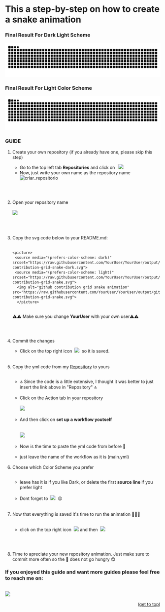 <a name="readme-top"></a>
<h1> This a step-by-step on how to create a snake animation</h1>

<h3> Final Result For Dark Light Scheme </h3>

<div>
<picture>
  <source media="(prefers-color-scheme: dark)" srcset="https://raw.githubusercontent.com/mmiguelo/mmiguelo/output/github-contribution-grid-snake-dark.svg">
  <img alt="github contribution grid snake animation" src="https://raw.githubusercontent.com/mmiguelo/mmiguelo/output/github-contribution-grid-snake.svg">
</picture>
</div>

<h3> Final Result For Light Color Scheme </h3>

<div>
<picture>
  <source media="(prefers-color-scheme: light)" srcset="https://raw.githubusercontent.com/mmiguelo/mmiguelo/output/github-contribution-grid-snake.svg">
  <img alt="github contribution grid snake animation" src="https://raw.githubusercontent.com/mmiguelo/mmiguelo/output/github-contribution-grid-snake.svg">
</picture>
</div>

<h3> GUIDE </h3>

<ol>
<li> Create your own repository (if you already have one, please skip this step)</li>
  
  - Go to the top left tab **Repositories** and click on &nbsp;&nbsp;<img src="https://github.com/user-attachments/assets/8d9ebf58-8b52-4774-b3c8-31c51110a6ee" width="60">
  - Now, just write your own name as the repository name
    ![criar_repositorio](https://github.com/user-attachments/assets/bf377ca6-ea3b-4c8c-9266-76df72a2cbc7)

<br><br>
<li> Open your repository name</li>
<br>
<img src="https://github.com/user-attachments/assets/0544935e-ec9b-49ed-aa95-9377bbbf34af">

<br><br>
<li> Copy the svg code below to your README.md:</li>
<br>
  
```
<picture>
 <source media="(prefers-color-scheme: dark)" srcset="https://raw.githubusercontent.com/YourUser/YourUser/output/github-contribution-grid-snake-dark.svg">
 <source media="(prefers-color-scheme: light)" srcset="https://raw.githubusercontent.com/YourUser/YourUser/output/github-contribution-grid-snake.svg">
  <img alt="github contribution grid snake animation" src="https://raw.githubusercontent.com/YourUser/YourUser/output/github-contribution-grid-snake.svg">
  </picture>
```
<br>
  ⚠️⚠️ Make sure you change <strong>YourUser</strong> with your own user⚠️⚠️
  
<br><br>
  <li> Commit the changes</li>
<ul>
   <li> Click on the top right icon &nbsp;<img src="https://github.com/user-attachments/assets/46edc582-306e-4914-920c-2c32a9247ed3" width="90">&nbsp; so it is saved. </li>
</ul>
<br><br>
<li> Copy the yml code from my <a href="https://github.com/mmiguelo/mmiguelo/blob/main/.github/workflows/main.yml">Repository</a> to yours</li>

<br>
<ul>
  <li> 🔝 Since the code is a little extensive, I thought it was better to just insert the link above in "Repository" 🔝 </li>

<br>
  <li>  Click on the Action tab in your repository </li>
<br>
  <img src="https://github.com/user-attachments/assets/2240185a-c4ea-419a-b36b-dfaae82ae1f8">
<br><br>
    <li>And then click on <strong> set up a workflow youtself  </strong> </li>
<br><br>
<img src="https://github.com/user-attachments/assets/7a081d56-d07a-4696-b397-3a06a7ec25bb">
<br><br>
    <li> Now is the time to paste the yml code from before 🚀 </li>
<br>
          <li> just leave the name of the workflow as it is (main.yml)</li>
<br>
</ul>
 <li>  Choose which Color Scheme you prefer </li>
<br>
<ul>
  <li> leave has it is if you like Dark, or delete the first <strong>source line</strong> if you prefer light </li>
<br>
  <li>Dont forget to &nbsp;<img src="https://github.com/user-attachments/assets/46edc582-306e-4914-920c-2c32a9247ed3" width="90">&nbsp; 😜 </li>
</ul>
<br><br>
    <li> Now that everything is saved it's time to run the animation 🏃🏻‍♂️ </li> 
<br>
<ul>
    <li> click on the top right icon &nbsp;<img src="https://github.com/user-attachments/assets/5ad25938-67d6-426f-8145-6ccb97ccb58c" width="10%"> and then  &nbsp;<img src="https://github.com/user-attachments/assets/5c447b58-8bee-4052-ba56-cf01bc1f98cf" width="15%"> </li>
</ul>

<br><br>
<li> Time to apreciate your new repository animation. Just make sure to commit more often so the 🐍 does not go hungry 😋 </li>
</ol>

<h3> If you enjoyed this guide and want more guides please feel free to reach me on:  </h3>
<br>
<a href="https://discord.com/users/558375144213577728" target="_blank"><img src="https://img.shields.io/badge/Discord-7289DA?style=for-the-badge&logo=discord&logoColor=white" target="_blank"></a>


<p align="right">(<a href="#readme-top">get to top</a>)</p>
